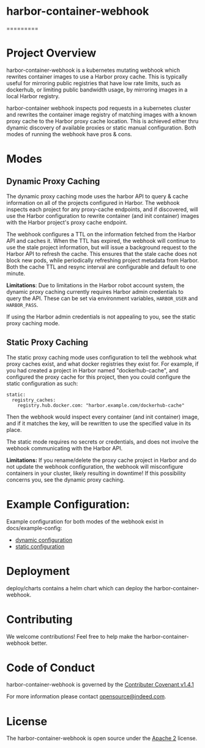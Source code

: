 # harbor-container-webhook
=========

# Project Overview

harbor-container-webhook is a kubernetes mutating webhook which rewrites container images to use a Harbor proxy cache.
This is typically useful for mirroring public registries that have low rate limits, such as dockerhub, or limiting
public bandwidth usage, by mirroring images in a local Harbor registry. 

harbor-container webhook inspects pod requests in a kubernetes cluster and rewrites the container image registry of
matching images with a known proxy cache to the Harbor proxy cache location. This is achieved either thru dynamic
discovery of available proxies or static manual configuration. Both modes of running the webhook have pros & cons.

# Modes

## Dynamic Proxy Caching
The dynamic proxy caching mode uses the harbor API to query & cache information on all of the projects configured in
Harbor. The webhook inspects each project for any proxy-cache endpoints, and if discovered, will use the Harbor
configuration to rewrite container (and init container) images with the Harbor project's proxy cache endpoint. 

The webhook configures a TTL on the information fetched from the Harbor API and caches it. When the TTL has expired,
the webhook will continue to use the stale project information, but will issue a background request to the Harbor API
to refresh the cache. This ensures that the stale cache does not block new pods, while periodically refreshing
project metadata from Harbor. Both the cache TTL and resync interval are configurable and default to one minute.

**Limitations**:
Due to limitations in the Harbor robot account system, the dynamic proxy caching currently requires Harbor admin
credentials to query the API. These can be set via environment variables, `HARBOR_USER` and `HARBOR_PASS`.

If using the Harbor admin credentials is not appealing to you, see the static proxy caching mode.

## Static Proxy Caching
The static proxy caching mode uses configuration to tell the webhook what proxy caches exist, and what docker
registries they exist for. For example, if you had created a project in Harbor named "dockerhub-cache", and configured
the proxy cache for this project, then you could configure the static configuration as such:
```
static:
  registry_caches:
    registry.hub.docker.com: "harbor.example.com/dockerhub-cache"
``` 

Then the webhook would inspect every container (and init container) image, and if it matches the key, will be rewritten
to use the specified value in its place.

The static mode requires no secrets or credentials, and does not involve the webhook communicating with the Harbor API.

**Limitations:**
If you rename/delete the proxy cache project in Harbor and do not update the webhook configuration,
the webhook will misconfigure containers in your cluster, likely resulting in downtime! If this possibility concerns you, 
see the dynamic proxy caching.

# Example Configuration:
Example configuration for both modes of the webhook exist in docs/example-config:
* [dynamic configuration](docs/example-config/dynamic.yaml)
* [static configuration](docs/example-config/static.yaml)

# Deployment

deploy/charts contains a helm chart which can deploy the harbor-container-webhook.

# Contributing

We welcome contributions! Feel free to help make the harbor-container-webhook better.

# Code of Conduct

harbor-container-webhook is governed by the [Contributer Covenant v1.4.1](CODE_OF_CONDUCT.md)

For more information please contact opensource@indeed.com.

# License

The harbor-container-webhook is open source under the [Apache 2](LICENSE) license.
